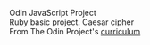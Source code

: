 Odin JavaScript Project</br>
Ruby basic project. Caesar cipher</br>
From The Odin Project's [curriculum](https://www.theodinproject.com/courses/ruby-programming/lessons/sub-strings)</br>